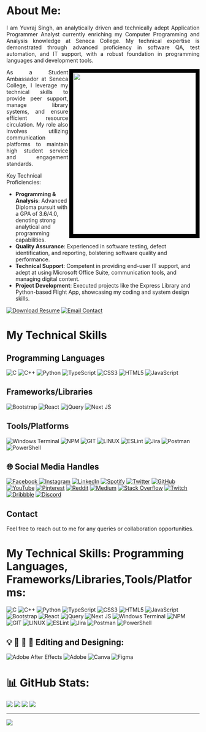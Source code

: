 # About Me:
<p align=justify>I am Yuvraj Singh, an analytically driven and technically adept Application Programmer Analyst currently enriching my Computer Programming and Analysis knowledge at Seneca College. My technical expertise is demonstrated through advanced proficiency in software QA, test automation, and IT support, with a robust foundation in programming languages and development tools.</p>

<img align="right" width="320" height="420" src="https://github.com/user-attachments/assets/4ec484ae-6144-4a7a-9b62-d3b65e5a7d09" style="border:10px solid black;">

<p align=justify>As a Student Ambassador at Seneca College, I leverage my technical skills to provide peer support, manage library systems, and ensure efficient resource circulation. My role also involves utilizing communication platforms to maintain high student service and engagement standards.</p>

Key Technical Proficiencies:
- **Programming & Analysis**: Advanced Diploma pursuit with a GPA of 3.6/4.0, denoting strong analytical and programming capabilities.
- **Quality Assurance**: Experienced in software testing, defect identification, and reporting, bolstering software quality and performance.
- **Technical Support**: Competent in providing end-user IT support, and adept at using Microsoft Office Suite, communication tools, and managing digital content.
- **Project Development**: Executed projects like the Express Library and Python-based Flight App, showcasing my coding and system design skills.

[<img src="https://img.shields.io/badge/Download-Resume-green.svg" alt="Download Resume" style="height: auto !important; width: auto !important;" />](https://github.com/user-attachments/files/15799143/Resume.pdf)    [<img src="https://img.shields.io/badge/Email-Contact%20Me-blue.svg" alt="Email Contact" style="height: auto !important; width: auto !important;" />](mailto:syuvraj1900@gmail.com)

# My Technical Skills

## Programming Languages
![C](https://skillicons.dev/icons?i=c)
![C++](https://skillicons.dev/icons?i=cpp)
![Python](https://skillicons.dev/icons?i=py)
![TypeScript](https://skillicons.dev/icons?i=ts)
![CSS3](https://skillicons.dev/icons?i=css)
![HTML5](https://skillicons.dev/icons?i=html)
![JavaScript](https://skillicons.dev/icons?i=js)

## Frameworks/Libraries
![Bootstrap](https://skillicons.dev/icons?i=bootstrap)
![React](https://skillicons.dev/icons?i=react)
![jQuery](https://skillicons.dev/icons?i=jquery)
![Next JS](https://skillicons.dev/icons?i=nextjs)

## Tools/Platforms
![Windows Terminal](https://skillicons.dev/icons?i=windows)
![NPM](https://skillicons.dev/icons?i=npm)
![GIT](https://skillicons.dev/icons?i=git)
![LINUX](https://skillicons.dev/icons?i=linux)
![ESLint](https://skillicons.dev/icons?i=eslint)
![Jira](https://skillicons.dev/icons?i=jira)
![Postman](https://skillicons.dev/icons?i=postman)
![PowerShell](https://skillicons.dev/icons?i=powershell)

## 🌐 Social Media Handles
[![Facebook](https://skillicons.dev/icons?i=facebook)](https://www.facebook.com/profile.php?id=100011399805579) 
[![Instagram](https://skillicons.dev/icons?i=instagram)](https://www.instagram.com/yuvraj.xyzz/) 
[![LinkedIn](https://skillicons.dev/icons?i=linkedin)](https://www.linkedin.com/in/yuvraj-singh-s29/) 
[![Spotify](https://skillicons.dev/icons?i=spotify)](https://open.spotify.com/user/31ttondzwl5fx5hwq3paj7ot3uwi?si=quw0Th2dSNaScIInAHp-LA&nd=1) 
[![Twitter](https://skillicons.dev/icons?i=twitter)](https://twitter.com/yourprofile) 
[![GitHub](https://skillicons.dev/icons?i=github)](https://github.com/yourprofile) 
[![YouTube](https://skillicons.dev/icons?i=youtube)](https://youtube.com/yourchannel) 
[![Pinterest](https://skillicons.dev/icons?i=pinterest)](https://pinterest.com/yourprofile) 
[![Reddit](https://skillicons.dev/icons?i=reddit)](https://reddit.com/user/yourprofile) 
[![Medium](https://skillicons.dev/icons?i=medium)](https://medium.com/@yourprofile) 
[![Stack Overflow](https://skillicons.dev/icons?i=stackoverflow)](https://stackoverflow.com/users/yourprofile) 
[![Twitch](https://skillicons.dev/icons?i=twitch)](https://twitch.tv/yourprofile) 
[![Dribbble](https://skillicons.dev/icons?i=dribbble)](https://dribbble.com/yourprofile) 
[![Discord](https://skillicons.dev/icons?i=discord)](https://discord.com/users/yourprofile)

## Contact
Feel free to reach out to me for any queries or collaboration opportunities.



# My Technical Skills: Programming Languages, Frameworks/Libraries,Tools/Platforms:
![C](https://skillicons.dev/icons?i=c)
![C++](https://skillicons.dev/icons?i=cpp)
![Python](https://skillicons.dev/icons?i=py)
![TypeScript](https://skillicons.dev/icons?i=ts)
![CSS3](https://skillicons.dev/icons?i=css)
![HTML5](https://skillicons.dev/icons?i=html)
![JavaScript](https://skillicons.dev/icons?i=js)
![Bootstrap](https://skillicons.dev/icons?i=bootstrap)
![React](https://skillicons.dev/icons?i=react)
![jQuery](https://skillicons.dev/icons?i=jquery)
![Next JS](https://skillicons.dev/icons?i=nextjs)
![Windows Terminal](https://skillicons.dev/icons?i=windows)
![NPM](https://skillicons.dev/icons?i=npm)
![GIT](https://skillicons.dev/icons?i=git)
![LINUX](https://skillicons.dev/icons?i=linux)
![ESLint](https://skillicons.dev/icons?i=eslint)
![Jira](https://skillicons.dev/icons?i=jira)
![Postman](https://skillicons.dev/icons?i=postman)
![PowerShell](https://skillicons.dev/icons?i=powershell)

## 💡 📸 🎥 💽 Editing and Designing:
![Adobe After Effects](https://img.shields.io/badge/Adobe%20After%20Effects-9999FF.svg?style=for-the-badge&logo=Adobe%20After%20Effects&logoColor=white) 
![Adobe](https://img.shields.io/badge/adobe-%23FF0000.svg?style=for-the-badge&logo=adobe&logoColor=white) 
![Canva](https://img.shields.io/badge/Canva-%2300C4CC.svg?style=for-the-badge&logo=Canva&logoColor=white) 
![Figma](https://img.shields.io/badge/figma-%23F24E1E.svg?style=for-the-badge&logo=figma&logoColor=white) 

# 📊 GitHub Stats:
![](https://github-readme-streak-stats.herokuapp.com/?user=syuvraj19&theme=dark&hide_border=false) ![](https://github-readme-stats.vercel.app/api?username=syuvraj19&theme=dark&hide_border=false&include_all_commits=true&count_private=true)
![](https://github-contributor-stats.vercel.app/api?username=syuvraj19&limit=5&theme=dark&combine_all_yearly_contributions=true) ![](https://github-readme-stats.vercel.app/api/top-langs/?username=syuvraj19&theme=dark&hide_border=false&include_all_commits=true&count_private=true&layout=compact)

---
[![](https://visitcount.itsvg.in/api?id=syuvraj19&icon=0&color=0)](https://visitcount.itsvg.in)

